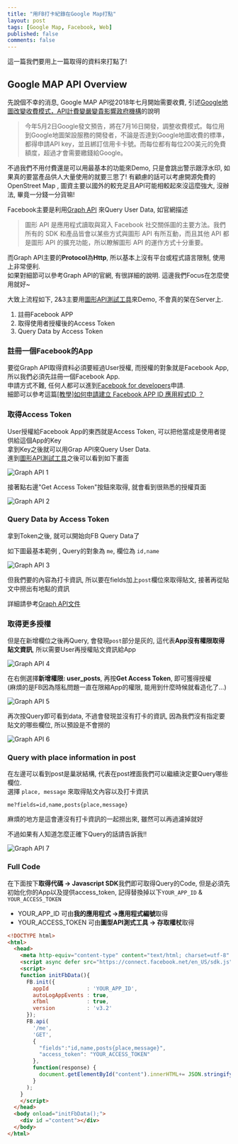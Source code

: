 ```yaml
---
title: "用FB打卡紀錄在Google Map打點"
layout: post
tags: [Google Map, Facebook, Web]
published: false
comments: false
---
```

這一篇我們要用上一篇取得的資料來打點了!

## Google MAP API Overview

先說個不幸的消息, Google MAP API從2018年七月開始需要收費, 引述[Google地圖改變收費模式，API計費變嚴變貴影響政府機構](https://www.bnext.com.tw/article/49903/google-maps-api-charge)的說明

> 今年5月2日Google發文預告，將在7月16日開發，調整收費模式。每位用到Google地圖架設服務的開發者，不論是否達到Google地圖收費的標準，都得申請API key，並且綁訂信用卡卡號。而每位都有每位200美元的免費額度，超過才會需要繳錢給Google。

不過我們不用付費還是可以用最基本的功能來Demo, 只是會跳出警示跟浮水印, 如果真的要當產品供人大量使用的就要三思了! 有顧慮的話可以考慮開源免費的OpenStreet Map , 圖資主要以國外的較充足且API可能相較起來沒這麼強大, 沒辦法, 畢竟一分錢一分貨嘛!

Facebook主要是利用[Graph API](https://developers.facebook.com/docs/graph-api?locale=zh_TW) 來Query User Data, 如官網描述

> 圖形 API 是應用程式讀取與寫入 Facebook 社交關係圖的主要方法。我們所有的 SDK 和產品皆會以某些方式與圖形 API 有所互動，而且其他 API 都是圖形 API 的擴充功能，所以瞭解圖形 API 的運作方式十分重要。

而Graph API主要的**Protocol**為**Http**, 所以基本上沒有平台或程式語言限制, 使用上非常便利. <br>
如果對細節可以參考Graph API的官網, 有很詳細的說明. 這邊我們Focus在怎麼使用就好~

大致上流程如下, 2&3主要用[圖形API測試工具](https://developers.facebook.com/tools/explorer/)來Demo, 不會真的架在Server上.
1. 註冊Facebook APP
2. 取得使用者授權後的Access Token
3. Query Data by Access Token

### 註冊一個Facebook的App
要從Graph API取得資料必須要經過User授權, 而授權的對象就是Facebook App, 所以我們必須先註冊一個Facebook App. <br>
申請方式不難, 任何人都可以進到[Facebook for developers](https://developers.facebook.com/apps/)申請. <br>
細節可以參考這篇[[教學]如何申請建立 Facebook APP ID 應用程式ID ？](https://sofree.cc/apply-facebook-app-id/)

### 取得Access Token

User授權給Facebook App的東西就是Access Token, 可以把他當成是使用者提供給這個App的Key<br>
拿到Key之後就可以用Grap API來Query User Data. <br>
進到[圖形API測試工具](https://developers.facebook.com/tools/explorer/)之後可以看到如下畫面

![Graph API 1](https://raw.githubusercontent.com/t6847kimo/blog/master/assets/img/Graph%20API%201.PNG)

接著點右邊"Get Access Token"按鈕來取得, 就會看到很熟悉的授權頁面

![Graph API 2](https://raw.githubusercontent.com/t6847kimo/blog/master/assets/img/Graph%20API%20%202.PNG)

### Query Data by Access Token

拿到Token之後, 就可以開始向FB Query Data了

如下圖最基本範例 , Query的對象為 `me`, 欄位為 `id,name`

![Graph API 3](https://raw.githubusercontent.com/t6847kimo/blog/master/assets/img/Graph%20API%20%203.PNG)

但我們要的內容為打卡資訊, 所以要在fields加上`post`欄位來取得貼文, 接著再從貼文中撈出有地點的資訊

詳細請參考[Graph API文件](https://developers.facebook.com/docs/graph-api/reference/v3.3/post)

### 取得更多授權

但是在新增欄位之後再Query, 會發現`post`部分是灰的, 這代表**App沒有權限取得貼文資訊**, 所以需要User再授權貼文資訊給App

![Graph API 4](https://raw.githubusercontent.com/t6847kimo/blog/master/assets/img/Graph%20API%20%204.PNG)

在右側選擇**新增權限: user_posts**, 再按**Get Access Token**, 即可獲得授權<br>
(麻煩的是FB因為隱私問題一直在限縮App的權限, 能用到什麼時候就看造化了...)

![Graph API 5](https://raw.githubusercontent.com/t6847kimo/blog/master/assets/img/Graph%20API%20%205.PNG)

再次按Query即可看到data, 不過會發現並沒有打卡的資訊, 因為我們沒有指定要貼文的哪些欄位, 所以預設是不會撈的

![Graph API 6](https://raw.githubusercontent.com/t6847kimo/blog/master/assets/img/Graph%20API%20%206.PNG)

### Query with place information in post

在左邊可以看到post是巢狀結構, 代表在post裡面我們可以繼續決定要Query哪些欄位.<br>
選擇 `place, message` 來取得貼文內容以及打卡資訊

 `me?fields=id,name,posts{place,message}`

麻煩的地方是這會連沒有打卡資訊的一起撈出來, 雖然可以再過濾掉就好

不過如果有人知道怎麼正確下Query的話請告訴我!!

![Graph API 7](https://raw.githubusercontent.com/t6847kimo/blog/master/assets/img/Graph%20API%20%207.PNG)

### Full Code

在下面按下**取得代碼 -> Javascript SDK**我們即可取得Query的Code, 但是必須先初始化你的App以及提供access_token, 記得替換掉以下`YOUR_APP_ID` & `YOUR_ACCESS_TOKEN`
* YOUR_APP_ID 可由**我的應用程式 ->應用程式編號**取得
* YOUR_ACCESS_TOKEN 可由**圖型API測式工具 -> 存取權杖**取得


```html
<!DOCTYPE html>
<html>
  <head>
    <meta http-equiv="content-type" content="text/html; charset=utf-8" />
    <script async defer src="https://connect.facebook.net/en_US/sdk.js"></script>
    <script>
    function initFbData(){
      FB.init({
        appId            : 'YOUR_APP_ID',
        autoLogAppEvents : true,
        xfbml            : true,
        version          : 'v3.2'
      });
      FB.api(
        '/me',
        'GET',
        {
          "fields":"id,name,posts{place,message}",
          "access_token": "YOUR_ACCESS_TOKEN"
        },
        function(response) {
          document.getElementById("content").innerHTML+= JSON.stringify(response);
        }
      );
    }
    </script>
  </head>
  <body onload="initFbData();">
    <div id ="content"></div>
  </body>
</html>
```
<!--stackedit_data:
eyJoaXN0b3J5IjpbMTkyNjY2NTU2N119
-->